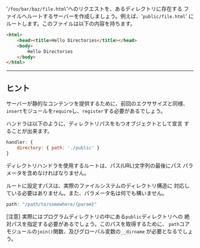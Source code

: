 '`/foo/bar/baz/file.html`'へのリクエストを、あるディレクトリに存在する
ファイルへルートするサーバーを作成しましょう。例えば、'`public/file.html`'
にルートします。このファイルは以下の内容を持ちます。

```html
<html>
    <head><title>Hello Directories</title></head>
    <body>
        Hello Directories
    </body>
</html>
```

-----------------------------------------------------------------
## ヒント

サーバーが静的なコンテンツを提供するために、前回のエクササイズと同様、
`insert`モジュールを`require`し、`register`する必要があるでしょう。

ハンドラは以下のように、ディレクトリパスをもつオブジェクトとして宣言
することが出来ます。

```js
handler: {
    directory: { path: './public' }
}
```

ディレクトリハンドラを使用するルートは、パス(URL)文字列の最後にパス
パラメータを含めなければなりません。

ルートに設定すパスは、実際のファイルシステムのディレクトリ構造に
対応している必要はありません。また、パラメータ名は何でも構いません。

```js
path: "/path/to/somewhere/{param}"
```

[注意]
実際にはプログラムディレクトリの中にある`public`ディレクトリへの
絶対パスを指定する必要があるでしょう。このパスを取得するために、
`path`コアモジュールの`join()`関数、及びグローバル変数の`__dirname`
が必要となるでしょう。
